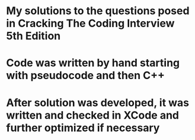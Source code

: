 # My solutions to the questions posed in Cracking The Coding Interview 5th Edition
# Code was written by hand starting with pseudocode and then C++
# After solution was developed, it was written and checked in XCode and further optimized if necessary

